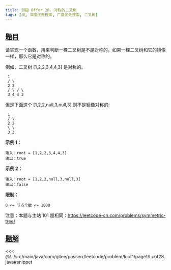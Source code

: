 ```yaml
---
title: 剑指 Offer 28. 对称的二叉树
tags: [树, 深度优先搜索, 广度优先搜索, 二叉树]
---
```



## [题目](https://leetcode.cn/problems/dui-cheng-de-er-cha-shu-lcof/)
请实现一个函数，用来判断一棵二叉树是不是对称的。如果一棵二叉树和它的镜像一样，那么它是对称的。

例如，二叉树 \[1,2,2,3,4,4,3\] 是对称的。

` 1`  
`
/ \`  
`
2 2`  
`
/ \ / \`  
`
3 4 4 3`  

但是下面这个 \[1,2,2,null,3,null,3\] 则不是镜像对称的:

` 1`  
`
/ \`  
`
2 2`  
`
\ \`  
`
3 3`

**示例 1：**

```
输入：root = [1,2,2,3,4,4,3]
输出：true
```

**示例 2：**

```
输入：root = [1,2,2,null,3,null,3]
输出：false
```

**限制：**

`0 <= 节点个数 <= 1000`

注意：本题与主站 101 题相同：<https://leetcode-cn.com/problems/symmetric-tree/>


## [题解](https://github.com/PasseRR/JavaLeetCode/blob/master/src/main/java/com/gitee/passerr/leetcode/problem/lcof1/page1/Lcof28.java)

<<< @/../src/main/java/com/gitee/passerr/leetcode/problem/lcof1/page1/Lcof28.java#snippet
